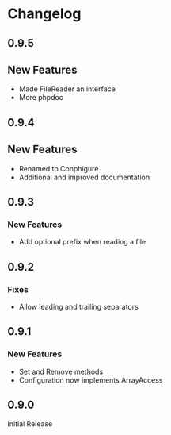 # Changelog

## 0.9.5

## New Features
- Made FileReader an interface
- More phpdoc

## 0.9.4

## New Features
- Renamed to Conphigure
- Additional and improved documentation

## 0.9.3

### New Features

- Add optional prefix when reading a file

## 0.9.2

### Fixes

- Allow leading and trailing separators

## 0.9.1

### New Features

- Set and Remove methods
- Configuration now implements ArrayAccess

## 0.9.0

Initial Release
